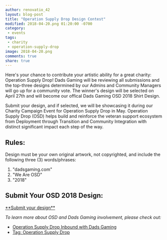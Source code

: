 ```yaml
---
author: renovatio_42
layout: blog-post
title: "Operation Supply Drop Design Contest"
modified: 2018-04-20.png 01:20:00 -0700
category:
 - events
tags:
 - charity
 - operation-supply-drop
image: 2018-04-20.png
comments: true
share: true
---
```


Here's your chance to contribute your artistic ability for a great charity: Operation Supply Drop! Dads Gaming will be reviewing all submissions and the top-three designs determined by our Admins and Community Managers will go up for a community vote. The winner's design will be selected on April 27th and will become our offical Dads Gaming OSD 2018 Shirt Design.

Submit your design, and if selected, we will be showcasing it during our Charity Campaign Event for Operation Supply Drop in May. Operation Supply Drop (OSD) helps build and reinforce the veteran support ecosystem from Deployment through Transition and Community Integration with distinct significant impact each step of the way.

<h2>Rules:</h2>
Design must be your own original artwork, not copyrighted, and include the following three (3) words/phrases: 

1. "dadsgaming.com"
2. "We Are OSD"
3. "2018"

<h2>Submit Your OSD 2018 Design:</h2>
<a href = "https://goo.gl/forms/bCoqAOskfsJS3Dx73" target="_blank" class = "btn btn-success" role = "button">
**Submit your design**
</a>




*To learn more about OSD and Dads Gaming involvement, please check out:*
* [Operation Supply Drop Inbound with Dads Gaming](http://dadsgaming.com/events/2016/04/03/operation-supply-drop-inbound-with-dads-gaming/)
* [Tag: Operation Supply Drop](http://dadsgaming.com/tag/operation-supply-drop/)